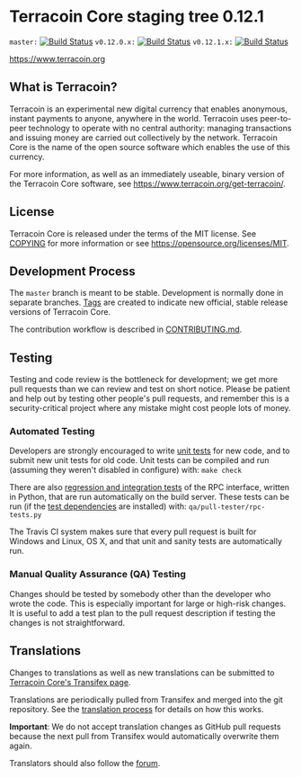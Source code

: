 Terracoin Core staging tree 0.12.1
===============================

`master:` [![Build Status](https://travis-ci.org/terracoinpay/terracoin.svg?branch=master)](https://travis-ci.org/terracoinpay/terracoin) `v0.12.0.x:` [![Build Status](https://travis-ci.org/terracoinpay/terracoin.svg?branch=v0.12.0.x)](https://travis-ci.org/terracoinpay/terracoin/branches) `v0.12.1.x:` [![Build Status](https://travis-ci.org/terracoinpay/terracoin.svg?branch=v0.12.1.x)](https://travis-ci.org/terracoinpay/terracoin/branches)

https://www.terracoin.org


What is Terracoin?
----------------

Terracoin is an experimental new digital currency that enables anonymous, instant
payments to anyone, anywhere in the world. Terracoin uses peer-to-peer technology
to operate with no central authority: managing transactions and issuing money
are carried out collectively by the network. Terracoin Core is the name of the open
source software which enables the use of this currency.

For more information, as well as an immediately useable, binary version of
the Terracoin Core software, see https://www.terracoin.org/get-terracoin/.


License
-------

Terracoin Core is released under the terms of the MIT license. See [COPYING](COPYING) for more
information or see https://opensource.org/licenses/MIT.

Development Process
-------------------

The `master` branch is meant to be stable. Development is normally done in separate branches.
[Tags](https://github.com/terracoinpay/terracoin/tags) are created to indicate new official,
stable release versions of Terracoin Core.

The contribution workflow is described in [CONTRIBUTING.md](CONTRIBUTING.md).

Testing
-------

Testing and code review is the bottleneck for development; we get more pull
requests than we can review and test on short notice. Please be patient and help out by testing
other people's pull requests, and remember this is a security-critical project where any mistake might cost people
lots of money.

### Automated Testing

Developers are strongly encouraged to write [unit tests](/doc/unit-tests.md) for new code, and to
submit new unit tests for old code. Unit tests can be compiled and run
(assuming they weren't disabled in configure) with: `make check`

There are also [regression and integration tests](/qa) of the RPC interface, written
in Python, that are run automatically on the build server.
These tests can be run (if the [test dependencies](/qa) are installed) with: `qa/pull-tester/rpc-tests.py`

The Travis CI system makes sure that every pull request is built for Windows
and Linux, OS X, and that unit and sanity tests are automatically run.

### Manual Quality Assurance (QA) Testing

Changes should be tested by somebody other than the developer who wrote the
code. This is especially important for large or high-risk changes. It is useful
to add a test plan to the pull request description if testing the changes is
not straightforward.

Translations
------------

Changes to translations as well as new translations can be submitted to
[Terracoin Core's Transifex page](https://www.transifex.com/projects/p/terracoin/).

Translations are periodically pulled from Transifex and merged into the git repository. See the
[translation process](doc/translation_process.md) for details on how this works.

**Important**: We do not accept translation changes as GitHub pull requests because the next
pull from Transifex would automatically overwrite them again.

Translators should also follow the [forum](https://www.terracoin.org/forum/topic/terracoin-worldwide-collaboration.88/).
